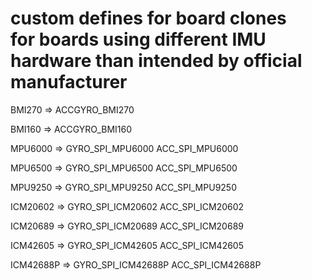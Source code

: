 <h1> custom defines for board clones <br>
for boards using different IMU hardware than intended by official manufacturer
</h1>

BMI270 => ACCGYRO_BMI270

BMI160 => ACCGYRO_BMI160

MPU6000 => GYRO_SPI_MPU6000 ACC_SPI_MPU6000

MPU6500 => GYRO_SPI_MPU6500 ACC_SPI_MPU6500

MPU9250 => GYRO_SPI_MPU9250 ACC_SPI_MPU9250

ICM20602 => GYRO_SPI_ICM20602 ACC_SPI_ICM20602

ICM20689 => GYRO_SPI_ICM20689 ACC_SPI_ICM20689

ICM42605 => GYRO_SPI_ICM42605 ACC_SPI_ICM42605

ICM42688P => GYRO_SPI_ICM42688P ACC_SPI_ICM42688P 

